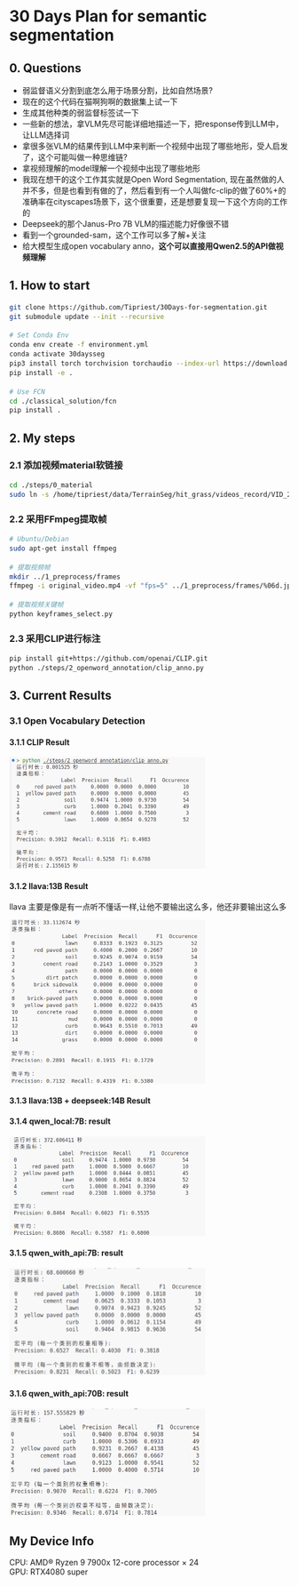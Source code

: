 # 30 Days Plan for semantic segmentation

## 0. Questions

- 弱监督语义分割到底怎么用于场景分割，比如自然场景?
- 现在的这个代码在猫啊狗啊的数据集上试一下
- 生成其他种类的弱监督标签试一下
- 一些新的想法，拿VLM先尽可能详细地描述一下，把response传到LLM中，让LLM选择词
- 拿很多张VLM的结果传到LLM中来判断一个视频中出现了哪些地形，受人启发了，这个可能叫做一种思维链?
- 拿视频理解的model理解一个视频中出现了哪些地形
- 我现在想干的这个工作其实就是Open Word Segmentation, 现在虽然做的人并不多，但是也看到有做的了，然后看到有一个人叫做fc-clip的做了60%+的准确率在cityscapes场景下，这个很重要，还是想要复现一下这个方向的工作的
- Deepseek的那个Janus-Pro 7B VLM的描述能力好像很不错
- 看到一个grounded-sam，这个工作可以多了解+关注
- 给大模型生成open vocabulary anno，**这个可以直接用Qwen2.5的API做视频理解**

## 1. How to start

```bash
git clone https://github.com/Tipriest/30Days-for-segmentation.git
git submodule update --init --recursive

# Set Conda Env
conda env create -f environment.yml
conda activate 30daysseg
pip3 install torch torchvision torchaudio --index-url https://download.pytorch.org/whl/cu118
pip install -e .

# Use FCN
cd ./classical_solution/fcn
pip install .
```

## 2. My steps

### 2.1 添加视频material软链接

```bash
cd ./steps/0_material
sudo ln -s /home/tipriest/data/TerrainSeg/hit_grass/videos_record/VID_20220502_135318.mp4 ./original_video.mp4
```

### 2.2 采用FFmpeg提取帧

```bash
# Ubuntu/Debian
sudo apt-get install ffmpeg

# 提取视频帧
mkdir ../1_preprocess/frames
ffmpeg -i original_video.mp4 -vf "fps=5" ../1_preprocess/frames/%06d.jpg

# 提取视频关键帧
python keyframes_select.py
```

### 2.3 采用CLIP进行标注

```bash
pip install git+https://github.com/openai/CLIP.git
python ./steps/2_openword_annotation/clip_anno.py
```

## 3. Current Results

### 3.1 Open Vocabulary Detection

#### 3.1.1 CLIP Result

<img src="./assets/clip_local_result.png" width="70%">

#### 3.1.2 llava:13B Result

llava 主要是像是有一点听不懂话一样,让他不要输出这么多，他还非要输出这么多

<img src="./assets/llava:13b_local_result.png" width="70%">

#### 3.1.3 llava:13B + deepseek:14B Result

#### 3.1.4 qwen_local:7B: result

<img src="./assets/qwen_7B_local_result.png" width="70%">

#### 3.1.5 qwen_with_api:7B: result

<img src="./assets/qwen_7B_api.png" width="70%">

#### 3.1.6 qwen_with_api:70B: result

<img src="./assets/qwen_70B_api.png" width="70%">

## My Device Info 
CPU: AMD® Ryzen 9 7900x 12-core processor × 24  
GPU: RTX4080 super
